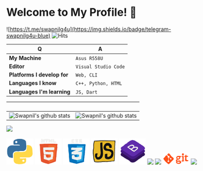 # Welcome to My Profile! 👋 
![https://t.me/swapnilg4u](https://img.shields.io/badge/telegram-swapnilg4u-blue)
 ![Hits](https://hits.seeyoufarm.com/api/count/incr/badge.svg?url=https://github.com/swapnilg4u/)



Q | A
--- | --- 
**My Machine**  | `Asus R558U`
**Editor**  | `Visual Studio Code`
**Platforms I develop for** | `Web, CLI`
**Languages I know**  | `C++, Python, HTML`
**Languages I'm learning** | `JS, Dart`

‏‏‎ ‎| ‏‏‎ ‎
--- | ---
![Swapnil's github stats](https://github-readme-stats.vercel.app/api?username=swapnilg4u&show_icons=true&theme=radical&include_all_commits=true) | ![Swapnil's github stats](https://github-readme-stats.vercel.app/api/top-langs/?username=swapnilg4u&theme=radical&layout=compact)

<img src="https://github-readme-streak-stats.herokuapp.com/?user=swapnilg4u"></img>

<p>
<img src="https://raw.githubusercontent.com/swapnilg4u/useful-resources/main/GIFs/python.gif" height="70">
<img src="https://raw.githubusercontent.com/swapnilg4u/useful-resources/main/GIFs/html.gif" width="70">
<img src="https://raw.githubusercontent.com/swapnilg4u/useful-resources/main/GIFs/css.gif" width="70">
<img src="https://raw.githubusercontent.com/swapnilg4u/useful-resources/main/GIFs/js.webp" width="70">
<img src="https://raw.githubusercontent.com/swapnilg4u/useful-resources/main/GIFs/bootstrap.gif" width="70">
<img src="https://raw.githubusercontent.com/swapnilg4u/useful-resources/main/GIFs/vscode.gif" width="70">
<img src="https://raw.githubusercontent.com/swapnilg4u/useful-resources/main/GIFs/sublime.gif" width="70">
<img src="https://raw.githubusercontent.com/swapnilg4u/useful-resources/main/GIFs/git.gif" width="70">
<img src="https://raw.githubusercontent.com/swapnilg4u/useful-resources/main/GIFs/github.gif" width="70">
</p>

